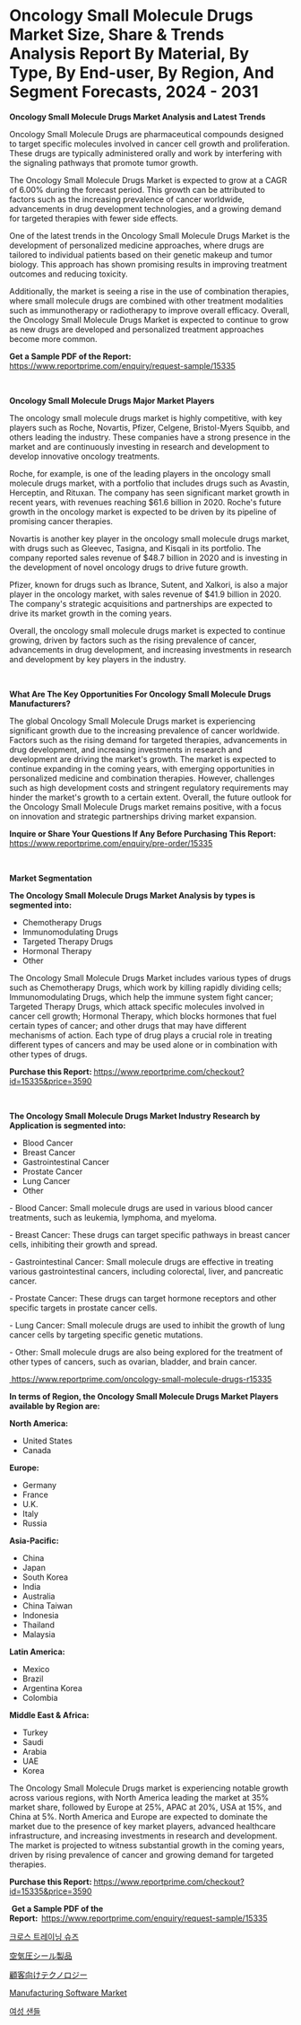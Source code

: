 <p><h1>Oncology Small Molecule Drugs Market Size, Share & Trends Analysis Report By Material, By Type, By End-user, By Region, And Segment Forecasts, 2024 - 2031</h1></p><p><strong>Oncology Small Molecule Drugs Market Analysis and Latest Trends</strong></p>
<p><p>Oncology Small Molecule Drugs are pharmaceutical compounds designed to target specific molecules involved in cancer cell growth and proliferation. These drugs are typically administered orally and work by interfering with the signaling pathways that promote tumor growth.</p><p>The Oncology Small Molecule Drugs Market is expected to grow at a CAGR of 6.00% during the forecast period. This growth can be attributed to factors such as the increasing prevalence of cancer worldwide, advancements in drug development technologies, and a growing demand for targeted therapies with fewer side effects.</p><p>One of the latest trends in the Oncology Small Molecule Drugs Market is the development of personalized medicine approaches, where drugs are tailored to individual patients based on their genetic makeup and tumor biology. This approach has shown promising results in improving treatment outcomes and reducing toxicity.</p><p>Additionally, the market is seeing a rise in the use of combination therapies, where small molecule drugs are combined with other treatment modalities such as immunotherapy or radiotherapy to improve overall efficacy. Overall, the Oncology Small Molecule Drugs Market is expected to continue to grow as new drugs are developed and personalized treatment approaches become more common.</p></p>
<p><strong>Get a Sample PDF of the Report:&nbsp;</strong> <a href="https://www.reportprime.com/enquiry/request-sample/15335">https://www.reportprime.com/enquiry/request-sample/15335</a></p>
<p>&nbsp;</p>
<p><strong>Oncology Small Molecule Drugs Major Market Players</strong></p>
<p><p>The oncology small molecule drugs market is highly competitive, with key players such as Roche, Novartis, Pfizer, Celgene, Bristol-Myers Squibb, and others leading the industry. These companies have a strong presence in the market and are continuously investing in research and development to develop innovative oncology treatments.</p><p>Roche, for example, is one of the leading players in the oncology small molecule drugs market, with a portfolio that includes drugs such as Avastin, Herceptin, and Rituxan. The company has seen significant market growth in recent years, with revenues reaching $61.6 billion in 2020. Roche's future growth in the oncology market is expected to be driven by its pipeline of promising cancer therapies.</p><p>Novartis is another key player in the oncology small molecule drugs market, with drugs such as Gleevec, Tasigna, and Kisqali in its portfolio. The company reported sales revenue of $48.7 billion in 2020 and is investing in the development of novel oncology drugs to drive future growth.</p><p>Pfizer, known for drugs such as Ibrance, Sutent, and Xalkori, is also a major player in the oncology market, with sales revenue of $41.9 billion in 2020. The company's strategic acquisitions and partnerships are expected to drive its market growth in the coming years.</p><p>Overall, the oncology small molecule drugs market is expected to continue growing, driven by factors such as the rising prevalence of cancer, advancements in drug development, and increasing investments in research and development by key players in the industry.</p></p>
<p>&nbsp;</p>
<p><strong>What Are The Key Opportunities For Oncology Small Molecule Drugs Manufacturers?</strong></p>
<p><p>The global Oncology Small Molecule Drugs market is experiencing significant growth due to the increasing prevalence of cancer worldwide. Factors such as the rising demand for targeted therapies, advancements in drug development, and increasing investments in research and development are driving the market's growth. The market is expected to continue expanding in the coming years, with emerging opportunities in personalized medicine and combination therapies. However, challenges such as high development costs and stringent regulatory requirements may hinder the market's growth to a certain extent. Overall, the future outlook for the Oncology Small Molecule Drugs market remains positive, with a focus on innovation and strategic partnerships driving market expansion.</p></p>
<p><strong>Inquire or Share Your Questions If Any Before Purchasing This Report:</strong> <a href="https://www.reportprime.com/enquiry/pre-order/15335">https://www.reportprime.com/enquiry/pre-order/15335</a></p>
<p>&nbsp;</p>
<p><strong>Market Segmentation</strong></p>
<p><strong>The Oncology Small Molecule Drugs Market Analysis by types is segmented into:</strong></p>
<p><ul><li>Chemotherapy Drugs</li><li>Immunomodulating Drugs</li><li>Targeted Therapy Drugs</li><li>Hormonal Therapy</li><li>Other</li></ul></p>
<p><p>The Oncology Small Molecule Drugs Market includes various types of drugs such as Chemotherapy Drugs, which work by killing rapidly dividing cells; Immunomodulating Drugs, which help the immune system fight cancer; Targeted Therapy Drugs, which attack specific molecules involved in cancer cell growth; Hormonal Therapy, which blocks hormones that fuel certain types of cancer; and other drugs that may have different mechanisms of action. Each type of drug plays a crucial role in treating different types of cancers and may be used alone or in combination with other types of drugs.</p></p>
<p><strong>Purchase this Report:&nbsp;</strong><a href="https://www.reportprime.com/checkout?id=15335&price=3590">https://www.reportprime.com/checkout?id=15335&price=3590</a></p>
<p>&nbsp;</p>
<p><strong>The Oncology Small Molecule Drugs Market Industry Research by Application is segmented into:</strong></p>
<p><ul><li>Blood Cancer</li><li>Breast Cancer</li><li>Gastrointestinal Cancer</li><li>Prostate Cancer</li><li>Lung Cancer</li><li>Other</li></ul></p>
<p><p>- Blood Cancer: Small molecule drugs are used in various blood cancer treatments, such as leukemia, lymphoma, and myeloma.</p><p>- Breast Cancer: These drugs can target specific pathways in breast cancer cells, inhibiting their growth and spread.</p><p>- Gastrointestinal Cancer: Small molecule drugs are effective in treating various gastrointestinal cancers, including colorectal, liver, and pancreatic cancer.</p><p>- Prostate Cancer: These drugs can target hormone receptors and other specific targets in prostate cancer cells.</p><p>- Lung Cancer: Small molecule drugs are used to inhibit the growth of lung cancer cells by targeting specific genetic mutations.</p><p>- Other: Small molecule drugs are also being explored for the treatment of other types of cancers, such as ovarian, bladder, and brain cancer.</p></p>
<p><a href="https://www.reportprime.com/oncology-small-molecule-drugs-r15335">&nbsp;https://www.reportprime.com/oncology-small-molecule-drugs-r15335</a></p>
<p><strong>In terms of Region, the Oncology Small Molecule Drugs Market Players available by Region are:</strong></p>
<p>
    <p> <strong> North America: </strong>
        <ul>
            <li>United States</li>
            <li>Canada</li>
        </ul>
        </p> 
    <p> <strong> Europe: </strong>
        <ul>
            <li>Germany</li>
            <li>France</li>
            <li>U.K.</li>
            <li>Italy</li>
            <li>Russia</li>
        </ul>
        </p> 
    <p> <strong> Asia-Pacific: </strong>
        <ul>
            <li>China</li>
            <li>Japan</li>
            <li>South Korea</li>
            <li>India</li>
            <li>Australia</li>
            <li>China Taiwan</li>
            <li>Indonesia</li>
            <li>Thailand</li>
            <li>Malaysia</li>
        </ul>
        </p> 
    <p> <strong> Latin America: </strong>
        <ul>
            <li>Mexico</li>
            <li>Brazil</li>
            <li>Argentina Korea</li>
            <li>Colombia</li>
        </ul>
        </p> 
    <p> <strong> Middle East & Africa: </strong>
        <ul>
            <li>Turkey</li>
            <li>Saudi</li>
            <li>Arabia</li>
            <li>UAE</li>
            <li>Korea</li>
        </ul>
    </p>
    </p>
<p><p>The Oncology Small Molecule Drugs market is experiencing notable growth across various regions, with North America leading the market at 35% market share, followed by Europe at 25%, APAC at 20%, USA at 15%, and China at 5%. North America and Europe are expected to dominate the market due to the presence of key market players, advanced healthcare infrastructure, and increasing investments in research and development. The market is projected to witness substantial growth in the coming years, driven by rising prevalence of cancer and growing demand for targeted therapies.</p></p>
<p><strong>Purchase this Report: </strong><a href="https://www.reportprime.com/checkout?id=15335&price=3590">https://www.reportprime.com/checkout?id=15335&price=3590</a></p>
<p>&nbsp;<strong>Get a Sample PDF of the Report:&nbsp;&nbsp;</strong><a href="https://www.reportprime.com/enquiry/request-sample/15335">https://www.reportprime.com/enquiry/request-sample/15335</a></p>
<p><strong></strong></p>
<p><p><a href="https://github.com/AidenReinger/Market-Research-Report-List-1/blob/main/419843576042.md">크로스 트레이닝 슈즈</a></p><p><a href="https://github.com/kegley4963/Market-Research-Report-List-1/blob/main/631559881614.md">空気圧シール製品</a></p><p><a href="https://github.com/FrancoWeber2023/Market-Research-Report-List-1/blob/main/547556881615.md">顧客向けテクノロジー</a></p><p><a href="https://github.com/AndreanneHane2023/Market-Research-Report-List-1/blob/main/manufacturing-software-market.md">Manufacturing Software Market</a></p><p><a href="https://github.com/wallacBahrtyinger567686/Market-Research-Report-List-1/blob/main/934596376041.md">여성 샌들</a></p></p>
